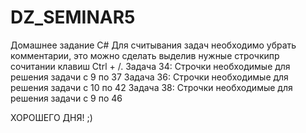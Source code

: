# DZ_SEMINAR5

Домашнее задание С# Для считывания задач необходимо убрать комментарии, это можно сделать выделив нужные строчкипр сочитании клавиш Ctrl + /. 
Задача 34: Строчки необходимые для решения задачи с 9 по 37 
Задача 36: Строчки необходимые для решения задачи с 10 по 42 
Задача 38: Строчки необходимые для решения задачи с 9 по 46

ХОРОШЕГО ДНЯ! ;)
